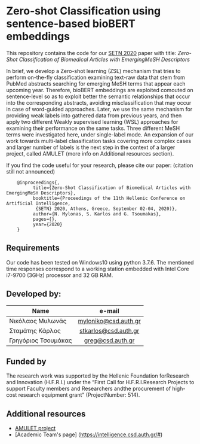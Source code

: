# Zero-shot Classification using sentence-based bioBERT embeddings

This repository contains the code for our [SETN 2020](http://www.eetn.gr/index.php/setn-2020-home) paper with title: *Zero-Shot Classification of Biomedical Articles with EmergingMeSH Descriptors*

In brief, we develop a Zero-shot learning (ZSL) mechanism that tries to perform on-the-fly classification examining text-raw data that stem from PubMed abstracts searching for emerging MeSH terms that appear each upcoming year. Therefore, bioBERT embeddings are exploited comouted on sentence-level so as to exploit better the semantic relationships that occur into the corresponding abstracts, avoiding misclassification that may occur in case of word-guided approaches. Later, we use the same mechanism for providing weak labels into gathered data from previous years, and then apply two different Weakly supervised learning (WSL) approaches for examining their performance on the same tasks. Three different MeSH terms were investigated here, under single-label mode. An expansion of our work towards multi-label classification tasks covering more complex cases and larger number of labels is the next step in the context of a larger project, called AMULET (more info on Additional resources section).

If you find the code useful for your research, please cite our paper: (citation still not announced)


        @inproceedings{,
              title={Zero-Shot Classification of Biomedical Articles with EmergingMeSH Descriptors},
              booktitle={Proceedings of the 11th Hellenic Conference on Artificial Intelligence,
               {SETN} 2020, Athens, Greece, September 02-04, 2020)},
              author={N. Mylonas, S. Karlos and G. Tsoumakas},
              pages={},
              year={2020}
        }
        

## Requirements

Our code has been tested on Windows10 using python 3.7.6. The mentioned time responses correspond to a working station embedded with Intel Core i7-9700 (3GHz) processor and 32 GB RAM.


        
## Developed by: 

|    Name     | e-mail          |
| ------------- |:-------------:|
| Νικόλαος Μυλωνάς     | myloniko@csd.auth.gr |
| Σταμάτης Κάρλος      | stkarlos@csd.auth.gr |
| Γρηγόριος Τσουμάκας  | greg@csd.auth.gr     |

## Funded by

The research work was supported by the Hellenic Foundation forResearch and Innovation (H.F.R.I.) under the “First Call for H.F.R.I.Research Projects to support Faculty members and Researchers andthe procurement of high-cost research equipment grant” (ProjectNumber: 514).

## Additional resources

- [AMULET project](https://www.linkedin.com/showcase/amulet-project/about/)
- [Academic Team's page] (https://intelligence.csd.auth.gr/#)

